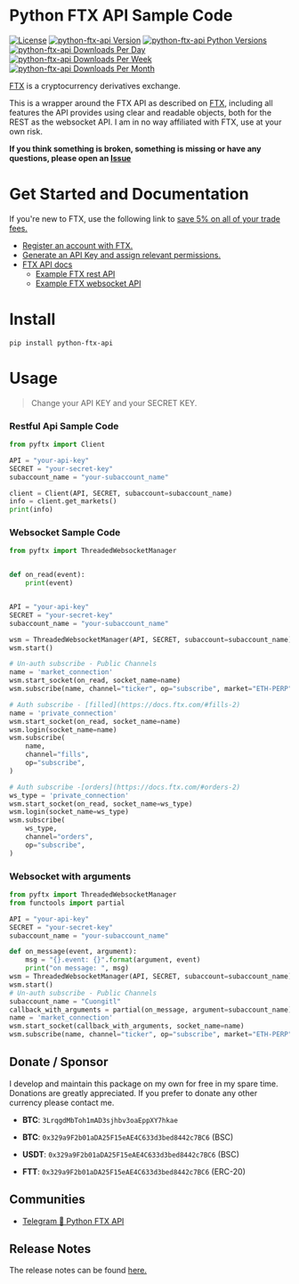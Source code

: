 # Python FTX API Sample Code


[![License](https://img.shields.io/badge/license-MIT-green)](https://gitlab.com/cuongitl/python-ftx-api/-/blob/main/LICENSE)
[![python-ftx-api Version](https://img.shields.io/pypi/v/python-ftx-api?logo=pypi)](https://pypi.org/project/python-ftx-api/)
[![python-ftx-api Python Versions](https://img.shields.io/pypi/pyversions/python-ftx-api?logo=pypi)](https://pypi.org/project/python-ftx-api/)
[![python-ftx-api Downloads Per Day](https://img.shields.io/pypi/dd/python-ftx-api?logo=pypi)](https://pypi.org/project/python-ftx-api/)
[![python-ftx-api Downloads Per Week](https://img.shields.io/pypi/dw/python-ftx-api?logo=pypi)](https://pypi.org/project/python-ftx-api/)
[![python-ftx-api Downloads Per Month](https://img.shields.io/pypi/dm/python-ftx-api?logo=pypi)](https://pypi.org/project/python-ftx-api/)

[FTX](https://ftx.com/referrals#a=121465957) is a cryptocurrency derivatives exchange.

This is a wrapper around the FTX API as described on [FTX](https://docs.ftx.com/), including all features the API provides using clear and readable objects, both for the REST  as the websocket API.
I am in no way affiliated with FTX, use at your own risk.

**If you think something is broken, something is missing or have any questions, please open an [Issue](https://gitlab.com/cuongitl/python-ftx-api/-/issues)**

# Get Started and Documentation
If you're new to FTX, use the following link to [save 5% on all of your trade fees.](https://ftx.com/referrals#a=121465957)
* [Register an account with FTX.](https://ftx.com/referrals#a=121465957)
* [Generate an API Key and assign relevant permissions.](https://ftx.com/profile)
* [FTX API docs](https://docs.ftx.com/#overview)
  * [Example FTX rest API](https://gitlab.com/cuongitl/python-ftx-api/-/blob/main/example_rest_api.py)
  * [Example FTX websocket API](https://gitlab.com/cuongitl/python-ftx-api/-/blob/main/example_websocket_api.py)

# Install
    pip install python-ftx-api
# Usage
> Change your API KEY and your SECRET KEY.
### Restful Api Sample Code 

```python
from pyftx import Client

API = "your-api-key"
SECRET = "your-secret-key"
subaccount_name = "your-subaccount_name"

client = Client(API, SECRET, subaccount=subaccount_name)
info = client.get_markets()
print(info)

```
### Websocket Sample Code 

```python
from pyftx import ThreadedWebsocketManager


def on_read(event):
    print(event)


API = "your-api-key"
SECRET = "your-secret-key"
subaccount_name = "your-subaccount_name"

wsm = ThreadedWebsocketManager(API, SECRET, subaccount=subaccount_name)
wsm.start()

# Un-auth subscribe - Public Channels
name = 'market_connection'
wsm.start_socket(on_read, socket_name=name)
wsm.subscribe(name, channel="ticker", op="subscribe", market="ETH-PERP")

# Auth subscribe - [filled](https://docs.ftx.com/#fills-2)
name = 'private_connection'
wsm.start_socket(on_read, socket_name=name)
wsm.login(socket_name=name)
wsm.subscribe(
    name,
    channel="fills",
    op="subscribe",
)

# Auth subscribe -[orders](https://docs.ftx.com/#orders-2)
ws_type = 'private_connection'
wsm.start_socket(on_read, socket_name=ws_type)
wsm.login(socket_name=ws_type)
wsm.subscribe(
    ws_type,
    channel="orders",
    op="subscribe",
)
```
### Websocket with arguments

```python
from pyftx import ThreadedWebsocketManager
from functools import partial

API = "your-api-key"
SECRET = "your-secret-key"
subaccount_name = "your-subaccount_name"

def on_message(event, argument):
    msg = "{}.event: {}".format(argument, event)
    print("on message: ", msg)
wsm = ThreadedWebsocketManager(API, SECRET, subaccount=subaccount_name)
wsm.start()
# Un-auth subscribe - Public Channels
subaccount_name = "Cuongitl"
callback_with_arguments = partial(on_message, argument=subaccount_name)
name = 'market_connection'
wsm.start_socket(callback_with_arguments, socket_name=name)
wsm.subscribe(name, channel="ticker", op="subscribe", market="ETH-PERP")
```
## Donate / Sponsor
I develop and maintain this package on my own for free in my spare time. Donations are greatly appreciated. If you prefer to donate any other currency please contact me.

* **BTC**:  `3LrqgdMbToh1mAD3sjhbv3oaEppXY7hkae`

* **BTC**:  `0x329a9F2b01aDA25F15eAE4C633d3bed8442c7BC6`  (BSC)

* **USDT**:  `0x329a9F2b01aDA25F15eAE4C633d3bed8442c7BC6`  (BSC)

* **FTT**:  `0x329a9F2b01aDA25F15eAE4C633d3bed8442c7BC6`  (ERC-20)

## Communities
* [Telegram 🐍 Python FTX API](https://t.me/ftx_api)

## Release Notes
The release notes can be found
[here.](https://gitlab.com/cuongitl/python-ftx-api/-/blob/main/release_notes.md)
